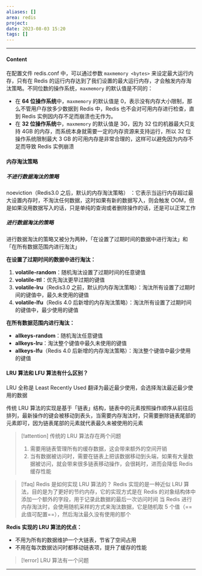 ```yaml
---
aliases: []
area: redis
project: 
date: 2023-08-03 15:20
tags: []
---
```

---
#### Content
在配置文件 redis.conf 中，可以通过参数 `maxmemory <bytes>` 来设定最大运行内存，只有在 Redis 的运行内存达到了我们设置的最大运行内存，才会触发内存淘汰策略。不同位数的操作系统，`maxmemory` 的默认值是不同的：
- 在 **64 位操作系统**中，`maxmemory` 的默认值是 0，表示没有内存大小限制，那么不管用户存放多少数据到 Redis 中，Redis 也不会对可用内存进行检查，直到 Redis 实例因内存不足而崩溃也无作为。
- 在 **32 位操作系统**中，`maxmemory` 的默认值是 3G，因为 32 位的机器最大只支持 4GB 的内存，而系统本身就需要一定的内存资源来支持运行，所以 32 位操作系统限制最大 3 GB 的可用内存是非常合理的，这样可以避免因为内存不足而导致 Redis 实例崩溃

#### 内存淘汰策略
##### 不进行数据淘汰的策略
noeviction（Redis3.0 之后，默认的内存淘汰策略） ：它表示当运行内存超过最大设置内存时，不淘汰任何数据，这时如果有新的数据写入，则会触发 OOM，但是如果没用数据写入的话，只是单纯的查询或者删除操作的话，还是可以正常工作

##### 进行数据淘汰的策略
进行数据淘汰的策略又被分为两种，「在设置了过期时间的数据中进行淘汰」和「在所有数据范围内进行淘汰」

**在设置了过期时间的数据中进行淘汰：**
1. **volatile-random**：随机淘汰设置了过期时间的任意键值
2. **volatile-ttl**：优先淘汰更早过期的键值
3. **volatile-lru**（Redis3.0 之前，默认的内存淘汰策略）：淘汰所有设置了过期时间的键值中，最久未使用的键值
4. **volatile-lfu**（Redis 4.0 后新增的内存淘汰策略）：淘汰所有设置了过期时间的键值中，最少使用的键值

**在所有数据范围内进行淘汰：**
- **allkeys-random**：随机淘汰任意键值
- **allkeys-lru**：淘汰整个键值中最久未使用的键值
- **allkeys-lfu**（Redis 4.0 后新增的内存淘汰策略）：淘汰整个键值中最少使用的键值

#### LRU 算法和 LFU 算法有什么区别？
LRU 全称是 Least Recently Used 翻译为最近最少使用，会选择淘汰最近最少使用的数据

传统 LRU 算法的实现是基于「链表」结构，链表中的元素按照操作顺序从前往后排列，最新操作的键会被移动到表头，当需要内存淘汰时，只需要删除链表尾部的元素即可，因为链表尾部的元素就代表最久未被使用的元素

> [!attention] 传统的 LRU 算法存在两个问题
> 1. 需要用链表管理所有的缓存数据，这会带来额外的空间开销
> 2. 当有数据被访问时，需要在链表上把该数据移动到头端，如果有大量数据被访问，就会带来很多链表移动操作，会很耗时，进而会降低 Redis 缓存性能

> [!faq] Redis 是如何实现 LRU 算法的？
> Redis 实现的是一种近似 LRU 算法，目的是为了更好的节约内存，它的实现方式是在 Redis 的对象结构体中添加一个额外的字段，用于记录此数据的最后一次访问时间
> 当 Redis 进行内存淘汰时，会使用随机采样的方式来淘汰数据，它是随机取 5 个值（==此值可配置==），然后淘汰最久没有使用的那个

**Redis 实现的 LRU 算法的优点：**
- 不用为所有的数据维护一个大链表，节省了空间占用
- 不用在每次数据访问时都移动链表项，提升了缓存的性能

> [!error] LRU 算法有一个问题
> 

---
